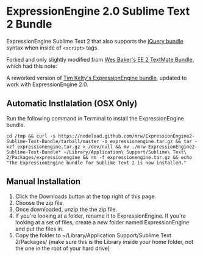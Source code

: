 ExpressionEngine 2.0 Sublime Text 2 Bundle
====================================

ExpressionEngine Sublime Text 2 that also supports the [jQuery bundle](https://github.com/mrmartineau/jQuery) syntax when inside of `<script>` tags.

Forked and only slightly modified from [Wes Baker's EE 2 TextMate Bundle](https://github.com/wesbaker/ExpressionEngine2.tmbundle), which had this note: 

A reworked version of [Tim Kelty's ExpressionEngine bundle](http://github.com/timkelty/expressionengine-tweaked-tmbundle), updated to work with ExpressionEngine 2.0. 

Automatic Instlalation (OSX Only)
------------
Run the following command in Terminal to install the ExpressionEngine bundle.

```
cd /tmp && curl -s https://nodeload.github.com/mrw/ExpressionEngine2-Sublime-Text-Bundle/tarball/master -o expressionengine.tar.gz && tar -xzf expressionengine.tar.gz > /dev/null && mv ./mrw-ExpressionEngine2-Sublime-Text-Bundle* ~/Library/Application\ Support/Sublime\ Text\ 2/Packages/expressionengine && rm -f expressionengine.tar.gz && echo "The ExpressionEngine bundle for Sublime Text 2 is now installed."
```

Manual Installation
------------

1. Click the Downloads button at the top right of this page.
2. Choose the zip file.
3. Once downloaded, unzip the the zip file.
4. If you're looking at a folder, rename it to ExpressionEngine. If you're looking at a set of files, create a new folder named ExpressionEngine and put the files in.
5. Copy the folder to ~/Library/Application Support/Sublime Text 2/Packages/ (make sure this is the Library inside your home folder, not the one in the root of your hard drive)